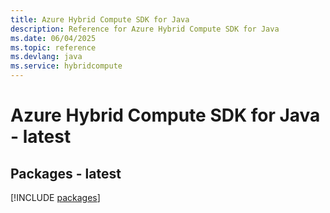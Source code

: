 ```yaml
---
title: Azure Hybrid Compute SDK for Java
description: Reference for Azure Hybrid Compute SDK for Java
ms.date: 06/04/2025
ms.topic: reference
ms.devlang: java
ms.service: hybridcompute
---
```

# Azure Hybrid Compute SDK for Java - latest
## Packages - latest
[!INCLUDE [packages](hybrid-compute-index.md)]